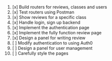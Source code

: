 1. [x] Build routers for reviews, classes and users
2. [x] Test routers using Postman
3. [x] Show reviews for a specific class
4. [x] Handle login, sign up backend
5. [x] Implement the authentication page
6. [x] Implement the fully function review page
7. [x] Design a panel for writing review
8. [ ] Modify authentication to using Auth0
8. [ ] Design a panel for user management
9. [ ] Carefully style the pages